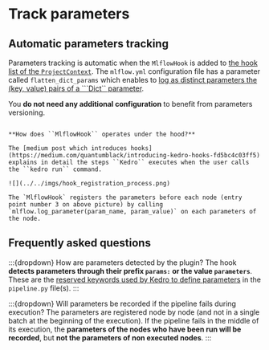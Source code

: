 # Track parameters

## Automatic parameters tracking

Parameters tracking is automatic when the ``MlflowHook`` is added to [the hook list of the ``ProjectContext``](../../02_getting_started/01_installation/02_setup.html). The `mlflow.yml` configuration file has a parameter called ``flatten_dict_params`` which enables to [log as distinct parameters the (key, value) pairs of a ```Dict`` parameter](../../05_API/01_python_objects/02_Hooks.html).

You **do not need any additional configuration** to benefit from parameters versioning.

```{hint}

**How does ``MlflowHook`` operates under the hood?**

The [medium post which introduces hooks](https://medium.com/quantumblack/introducing-kedro-hooks-fd5bc4c03ff5) explains in detail the steps ``Kedro`` executes when the user calls the ``kedro run`` command.

![](../../imgs/hook_registration_process.png)

The `MlflowHook` registers the parameters before each node (entry point number 3 on above picture) by calling `mlflow.log_parameter(param_name, param_value)` on each parameters of the node.

```

## Frequently asked questions

:::{dropdown} How are parameters detected by the plugin?
The hook **detects parameters through their prefix ``params:`` or the value ``parameters``**. These are the [reserved keywords used by Kedro to define parameters](https://docs.kedro.org/en/stable/configuration/parameters.html#how-to-use-parameters) in the ``pipeline.py`` file(s).
:::

:::{dropdown} Will parameters be recorded if the pipeline fails during execution?
The parameters are registered node by node (and not in a single batch at the beginning of the execution). If the pipeline fails in the middle of its execution, the **parameters of the nodes who have been run will be recorded**, but **not the parameters of non executed nodes**.
:::
